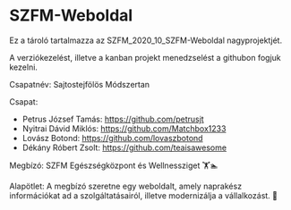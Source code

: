 # SZFM-Weboldal
Ez a tároló tartalmazza az SZFM_2020_10_SZFM-Weboldal nagyprojektjét.


A verziókezelést, illetve a kanban projekt menedzselést a githubon fogjuk kezelni.

Csapatnév: Sajtostejfölös Módszertan

Csapat:

- Petrus József Tamás: https://github.com/petrusjt
- Nyitrai Dávid Miklós: https://github.com/Matchbox1233
- Lovász Botond: https://github.com/lovaszbotond
- Dékány Róbert Zsolt: https://github.com/teaisawesome

Megbízó: SZFM Egészségközpont és Wellnessziget 🏋️🏊

Alapötlet: A megbízó szeretne egy weboldalt, amely naprakész információkat ad a szolgáltatásairól, illetve modernizálja a vállalkozást. 💼

